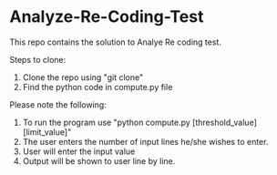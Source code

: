 # Analyze-Re-Coding-Test
This repo contains the solution to Analye Re coding test.

Steps to clone:
1. Clone the repo using "git clone" 
2. Find the python code in compute.py file

Please note the following:
1. To run the program use "python compute.py [threshold_value] [limit_value]"
2. The user enters the number of input lines he/she wishes to enter.
3. User will enter the input value
4. Output will be shown to user line by line.
